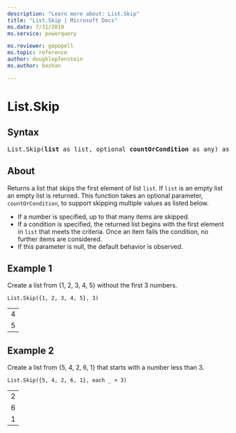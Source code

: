 ```yaml
---
description: "Learn more about: List.Skip"
title: "List.Skip | Microsoft Docs"
ms.date: 7/31/2019
ms.service: powerquery

ms.reviewer: gepopell
ms.topic: reference
author: dougklopfenstein
ms.author: bezhan

---
```

# List.Skip

## Syntax

<pre>
List.Skip(<b>list</b> as list, optional <b>countOrCondition</b> as any) as list
</pre>
  
## About  
Returns a list that skips the first element of list `list`. If `list` is an empty list an empty list is returned. This function takes an optional parameter, `countOrCondition`, to support skipping multiple values as listed below. <ul> <li>If a number is specified, up to that many items are skipped. </li> <li>If a condition is specified, the returned list begins with the first element in <code>list</code> that meets the criteria. Once an item fails the condition, no further items are considered. </li> <li>If this parameter is null, the default behavior is observed. </li> </ul>

## Example 1
Create a list from {1, 2, 3, 4, 5} without the first 3 numbers.

```powerquery-m
List.Skip({1, 2, 3, 4, 5}, 3)
```

<table> <tr><td>4</td></tr> <tr><td>5</td></tr> </table>

## Example 2
Create a list from {5, 4, 2, 6, 1} that starts with a number less than 3.

```powerquery-m
List.Skip({5, 4, 2, 6, 1}, each _ > 3)
```

<table> <tr><td>2</td></tr> <tr><td>6</td></tr> <tr><td>1</td></tr> </table>
